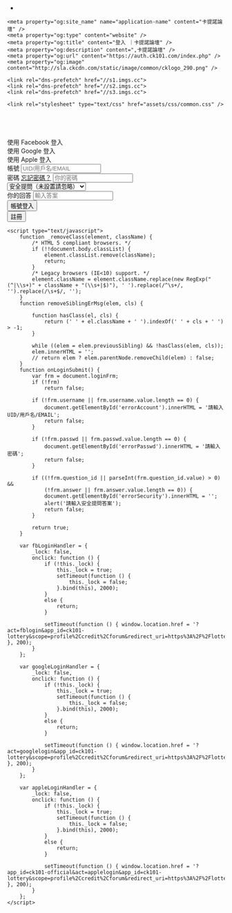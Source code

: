 -
<!DOCTYPE html>
<html lang="zh-tw">

<head>
    <title>登入 ｜卡提諾論壇</title>
    <meta charset="UTF-8" />
    <meta name="viewport"
        content="width=device-width, initial-scale=1.0, user-scalable=no, minimum-scale=1.0, maximum-scale=1.0">
    <meta name="keywords" itemprop="keywords" content="論壇,ck101,卡提諾,卡提諾論壇,卡提諾正妹,時事,宅宅,新奇,貼圖,小說,搞笑,娛樂,運動,生活,話題" />
    <meta name="description"
        content="卡提諾論壇是一個綜合性大型討論區，卡提諾論壇有多元豐富的討論看版與主題：正妹,新聞,新奇,貼圖,小說,搞笑,娛樂,科技,生活,話題等，是最用心經營的網路社群！" />
    <meta name="generator" content="ck101.com" />
    <meta name="author" content="ck101.com" />

    <meta property="og:site_name" name="application-name" content="卡提諾論壇" />
    <meta property="og:type" content="website" />
    <meta property="og:title" content="登入 ｜卡提諾論壇" />
    <meta property="og:description" content=",卡提諾論壇" />
    <meta property="og:url" content="https://auth.ck101.com/index.php" />
    <meta property="og:image" content="http://sla.ckcdn.com/static/image/common/cklogo_290.png" />

    <link rel="dns-prefetch" href="//s1.imgs.cc">
    <link rel="dns-prefetch" href="//s2.imgs.cc">
    <link rel="dns-prefetch" href="//s3.imgs.cc">

    <link rel="stylesheet" type="text/css" href="assets/css/common.css" />
</head>

<body>
    <header>
        <div class="mobileLogo">
            <img src="//s1.imgs.cc/img/UtE3Ls7.png" alt="" />
        </div>
    </header>
    <section class="input_form">
        <form name="loginFrm" method="post"
            action="?act=dologin&app_id=ck101-lottery&scope=profile%2Ccredit%2Cforum&redirect_uri=https%3A%2F%2Flottery.ck101.com%2Fauth"
            onsubmit="return onLoginSubmit();">
            <div class="fbLoginSection">
                <div class="btnWrap facebookWrap" onclick="fbLoginHandler.onclick();">
                    <div class="fbLoginBtn">
                        <div class="icon"></div>
                        <div class="text">使用 Facebook 登入</div>
                    </div>
                </div>
                <div class="btnWrap googleWrap" onclick="googleLoginHandler.onclick();">
                    <div class="googleLoginBtn">
                        <div class="icon"></div>
                        <div class="text">使用 Google 登入</div>
                    </div>
                </div>
                <div class="btnWrap appleWrap" onclick="appleLoginHandler.onclick();">
                    <div class="appleLoginBtn">
                        <div class="icon"></div>
                        <div class="text">使用 Apple 登入</div>
                    </div>
                </div>
            </div>
            <div class="input_field">
                <span class="input_fieldTitle">帳號</span>
                <span class="input_errorMsg" id="errorAccount"></span>
                <input type="text" name="username" placeholder="UID/用戶名/EMAIL" tabindex="1"
                    onkeyup="_removeClass(this, 'with_error'); removeSiblingErMsg(this, 'input_errorMsg');" />
            </div>
            <div class="input_field">
                <span class="input_fieldTitle">密碼</span>
                <span class="input_errorMsg" id="errorPasswd"></span>
                <a class="lostpw" href="//ck101.com/member.php?mod=logging&amp;action=login&amp;viewlostpw=1"
                    target="_blank">忘記密碼？</a>
                <input type="password" name="passwd" autocomplete="off" placeholder="你的密碼" tabindex="2"
                    onkeyup="_removeClass(this, 'with_error'); removeSiblingErMsg(this, 'input_errorMsg');" />
            </div>
            <div class="input_field">
                <select name="question_id" tabindex="3">
                    <option value="0">安全提問（未設置請忽略）</option>
                    <option value="1">母親的名字</option>
                    <option value="2">爺爺的名字</option>
                    <option value="3">父親出生的城市</option>
                    <option value="4">您其中一位老師的名字</option>
                    <option value="5">您個人計算機的型號</option>
                    <option value="6">您最喜歡的餐館名稱</option>
                    <option value="7">駕駛執照最後四位數字</option>
                </select>
                <img class="login_question_arrow" src="//s2.imgs.cc/img/l1fI2Aj.png" alt="" />
            </div>
            <div class="input_field">
                <span class="input_fieldTitle">你的回答</span>
                <span class="input_errorMsg" id="errorSecurity"></span>
                <input type="text" name="answer" autocomplete="off" placeholder="輸入答案" tabindex="4"
                    onkeyup="_removeClass(this, 'with_error'); removeSiblingErMsg(this, 'input_errorMsg');" />
            </div>
            <div class="input_field">
                <input class="filledTypeBtn" type="submit" value="帳號登入" tabindex="5" />
            </div>
            <div class="input_field">
                <input class="lineTypeBtn" type="button" value="註冊" tabindex="6"
                    onclick="window.location.href = '?act=register&app_id=ck101-lottery&scope=profile%2Ccredit%2Cforum&redirect_uri=https%3A%2F%2Flottery.ck101.com%2Fauth';" />
            </div>
        </form>
    </section>

    <script type="text/javascript">
        function _removeClass(element, className) {
            /* HTML 5 compliant browsers. */
            if (!!document.body.classList) {
                element.classList.remove(className);
                return;
            }
            /* Legacy browsers (IE<10) support. */
            element.className = element.className.replace(new RegExp("(^|\\s+)" + className + "(\\s+|$)"), ' ').replace(/^\s+/, '').replace(/\s+$/, '');
        }
        function removeSiblingErMsg(elem, cls) {

            function hasClass(el, cls) {
                return (' ' + el.className + ' ').indexOf(' ' + cls + ' ') > -1;
            }

            while ((elem = elem.previousSibling) && !hasClass(elem, cls));
            elem.innerHTML = '';
            // return elem ? elem.parentNode.removeChild(elem) : false;
        }
        function onLoginSubmit() {
            var frm = document.loginFrm;
            if (!frm)
                return false;

            if (!frm.username || frm.username.value.length == 0) {
                document.getElementById('errorAccount').innerHTML = '請輸入 UID/用戶名/EMAIL';
                return false;
            }

            if (!frm.passwd || frm.passwd.value.length == 0) {
                document.getElementById('errorPasswd').innerHTML = '請輸入密碼';
                return false;
            }

            if ((!frm.question_id || parseInt(frm.question_id.value) > 0) &&
                (!frm.answer || frm.answer.value.length == 0)) {
                document.getElementById('errorSecurity').innerHTML = '';
                alert('請輸入安全提問答案');
                return false;
            }

            return true;
        }

        var fbLoginHandler = {
            _lock: false,
            onclick: function () {
                if (!this._lock) {
                    this._lock = true;
                    setTimeout(function () {
                        this._lock = false;
                    }.bind(this), 2000);
                }
                else {
                    return;
                }

                setTimeout(function () { window.location.href = '?act=fblogin&app_id=ck101-lottery&scope=profile%2Ccredit%2Cforum&redirect_uri=https%3A%2F%2Flottery.ck101.com%2Fauth'; }, 200);
            }
        };

        var googleLoginHandler = {
            _lock: false,
            onclick: function () {
                if (!this._lock) {
                    this._lock = true;
                    setTimeout(function () {
                        this._lock = false;
                    }.bind(this), 2000);
                }
                else {
                    return;
                }

                setTimeout(function () { window.location.href = '?act=googlelogin&app_id=ck101-lottery&scope=profile%2Ccredit%2Cforum&redirect_uri=https%3A%2F%2Flottery.ck101.com%2Fauth'; }, 200);
            }
        };

        var appleLoginHandler = {
            _lock: false,
            onclick: function () {
                if (!this._lock) {
                    this._lock = true;
                    setTimeout(function () {
                        this._lock = false;
                    }.bind(this), 2000);
                }
                else {
                    return;
                }

                setTimeout(function () { window.location.href = '?app_id=ck101-official&act=applelogin&app_id=ck101-lottery&scope=profile%2Ccredit%2Cforum&redirect_uri=https%3A%2F%2Flottery.ck101.com%2Fauth'; }, 200);
            }
        };
    </script>
</body>

</html>

